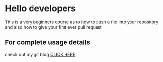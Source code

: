 # Hello developers 
This is a very beginners course as to how to push a file into your repository and 
also how to give your first ever pull request

## For complete usage details
check out my git blog [CLICK HERE](https://github.com/imcoffeefreak/neural_networks/blob/master/README.md)
